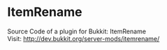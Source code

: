 ItemRename
==========

Source Code of a plugin for Bukkit: ItemRename<br/>
Visit: http://dev.bukkit.org/server-mods/itemrename/
